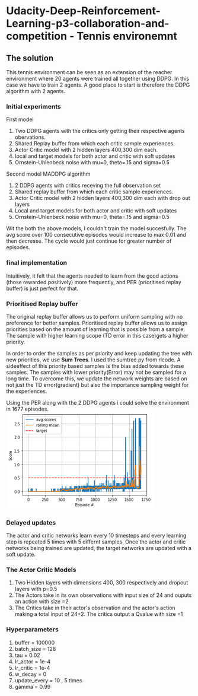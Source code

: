 # Udacity-Deep-Reinforcement-Learning-p3-collaboration-and-competition - Tennis environemnt

## The solution
This tennis environment can be seen as an extension of the reacher environment where 20 agents were trained all together using DDPG. In this case we have to train 2 agents.
A good place to start is therefore the DDPG algorithm with 2 agents. 

### Initial experiments
First model
1. Two DDPG agents with the critics only getting their respective agents obervations.
2. Shared Replay buffer from which each critic sample experiences.
3. Actor Critic model with 2 hidden layers 400,300 dim each.
4. local and target models for both actor and critic with soft updates
5. Ornstein-Uhlenbeck noise with mu=0, theta=.15 and sigma=0.5

Second model
MADDPG algorithm
1. 2 DDPG agents with critics receving the full observation set
2. Shared replay buffer from which each critic sample experiences.
3. Actor Critic model with 2 hidden layers 400,300 dim each with drop out layers
4. Local and target models for both actor and critic with soft updates
5. Ornstein-Uhlenbeck noise with mu=0, theta=.15 and sigma=0.5

Wit the both the above models, I couldn't train the model succesfully. The avg score over 100 consecutive episodes would increase to max 0.01 and then decrease. The cycle would just continue for greater number of episodes.

### final implementation
Intuitively, it felt that the agents needed to learn from the good actions (those rewarded positively) more frequently, and PER (prioritised replay buffer) is just perfect for that.

### Prioritised Replay buffer
The original replay buffer allows us to perform uniform sampling with no preference for better samples. Prioritised replay buffer allows us to assign priorities based on the amount of learning that is possible from a sample. The sample with higher learning scope (TD error in this case)gets a higher priority.

In order to order the samples as per priority and keep updating the tree with new priorities, we use **Sum Trees**. I used the sumtree.py from rlcode.
A sideeffect of this priority based samples is the bias added towards these samples. The samples with lower priority(Error) may not be sampled for a long time. To overcome this,  we update the network weights are based on not just the TD error(gradient) but also the importance sampling weight for the experiences.

Using the PER along with the 2 DDPG agents i could solve the environment in 1677 episodes.
![](images/avg_scores_graph.png)

### Delayed updates
The actor and critic networks learn every 10 timesteps and every learning step is repeated 5 times with 5 differnt samples.
Once the actor and critic networks being trained are updated, the target networks are updated with a soft update.

### The Actor Critic Models
1. Two Hidden layers with dimensions 400, 300 respectively and dropout layers with p=0.5
2. The Actors take in its own observations with input size of 24 and ouputs an action with size =2
3. The Critics take in their actor's observation and the actor's action making a total input of 24+2. The critics output a Qvalue with size =1

### Hyperparameters
1. buffer = 100000
2. batch_size = 128
3. tau = 0.02
4. lr_actor = 1e-4
5. lr_critic = 1e-4
6. w_decay = 0
7. update_every = 10 , 5 times
8. gamma = 0.99







